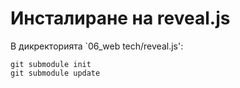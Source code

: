 # Инсталиране на reveal.js

В дикректорията `06_web tech/reveal.js': 

    git submodule init
    git submodule update
    

